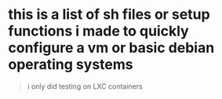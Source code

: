 # this is a list of sh files or setup functions i made to quickly configure a vm or basic debian operating systems
> i only did testing on LXC containers
